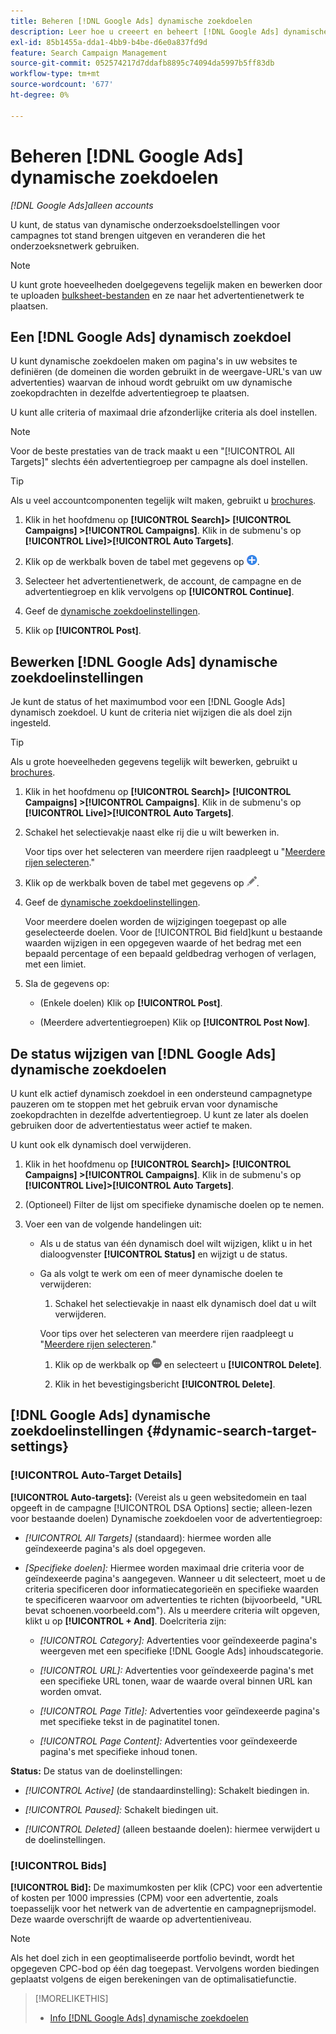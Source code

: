 ```yaml
---
title: Beheren [!DNL Google Ads] dynamische zoekdoelen
description: Leer hoe u creeert en beheert [!DNL Google Ads] dynamische zoekdoelen.
exl-id: 85b1455a-dda1-4bb9-b4be-d6e0a837fd9d
feature: Search Campaign Management
source-git-commit: 052574217d7ddafb8895c74094da5997b5ff83db
workflow-type: tm+mt
source-wordcount: '677'
ht-degree: 0%

---
```


# Beheren [!DNL Google Ads] dynamische zoekdoelen

*[!DNL Google Ads]alleen accounts*

U kunt, de status van dynamische onderzoeksdoelstellingen voor campagnes tot stand brengen uitgeven en veranderen die het onderzoeksnetwerk gebruiken.

>[!NOTE]
>
>U kunt grote hoeveelheden doelgegevens tegelijk maken en bewerken door te uploaden [bulksheet-bestanden](/help/search-social-commerce/campaign-management/bulksheets/bulksheet-about.md) en ze naar het advertentienetwerk te plaatsen.

## Een [!DNL Google Ads] dynamisch zoekdoel

U kunt dynamische zoekdoelen maken om pagina&#39;s in uw websites te definiëren (de domeinen die worden gebruikt in de weergave-URL&#39;s van uw advertenties) waarvan de inhoud wordt gebruikt om uw dynamische zoekopdrachten in dezelfde advertentiegroep te plaatsen.

U kunt alle criteria of maximaal drie afzonderlijke criteria als doel instellen.

>[!NOTE]
>
>Voor de beste prestaties van de track maakt u een &quot;[!UICONTROL All Targets]&quot; slechts één advertentiegroep per campagne als doel instellen.

>[!TIP]
>
>Als u veel accountcomponenten tegelijk wilt maken, gebruikt u [brochures](/help/search-social-commerce/campaign-management/bulksheets/bulksheet-about.md).

1. Klik in het hoofdmenu op **[!UICONTROL Search]> [!UICONTROL Campaigns] >[!UICONTROL Campaigns]**. Klik in de submenu&#39;s op **[!UICONTROL Live]>[!UICONTROL Auto Targets]**.

1. Klik op de werkbalk boven de tabel met gegevens op ![Maken](/help/search-social-commerce/assets/add.png "Maken").

1. Selecteer het advertentienetwerk, de account, de campagne en de advertentiegroep en klik vervolgens op **[!UICONTROL Continue]**.

1. Geef de [dynamische zoekdoelinstellingen](#dynamic-search-target-settings).

1. Klik op **[!UICONTROL Post]**.

## Bewerken [!DNL Google Ads] dynamische zoekdoelinstellingen

Je kunt de status of het maximumbod voor een [!DNL Google Ads] dynamisch zoekdoel. U kunt de criteria niet wijzigen die als doel zijn ingesteld.

>[!TIP]
>
>Als u grote hoeveelheden gegevens tegelijk wilt bewerken, gebruikt u [brochures](/help/search-social-commerce/campaign-management/bulksheets/bulksheet-about.md).

1. Klik in het hoofdmenu op **[!UICONTROL Search]> [!UICONTROL Campaigns] >[!UICONTROL Campaigns]**. Klik in de submenu&#39;s op **[!UICONTROL Live]>[!UICONTROL Auto Targets]**.

1. Schakel het selectievakje naast elke rij die u wilt bewerken in.

   Voor tips over het selecteren van meerdere rijen raadpleegt u &quot;[Meerdere rijen selecteren](/help/search-social-commerce/common-tasks/navigation-editing-selection/multiple-rows-select.md).&quot;

1. Klik op de werkbalk boven de tabel met gegevens op ![Bewerken](/help/search-social-commerce/assets/edit.png "Bewerken").

1. Geef de [dynamische zoekdoelinstellingen](#dynamic-search-target-settings).

   Voor meerdere doelen worden de wijzigingen toegepast op alle geselecteerde doelen. Voor de [!UICONTROL Bid field]kunt u bestaande waarden wijzigen in een opgegeven waarde of het bedrag met een bepaald percentage of een bepaald geldbedrag verhogen of verlagen, met een limiet.

1. Sla de gegevens op:

   * (Enkele doelen) Klik op **[!UICONTROL Post]**.

   * (Meerdere advertentiegroepen) Klik op **[!UICONTROL Post Now]**.

## De status wijzigen van [!DNL Google Ads] dynamische zoekdoelen

U kunt elk actief dynamisch zoekdoel in een ondersteund campagnetype pauzeren om te stoppen met het gebruik ervan voor dynamische zoekopdrachten in dezelfde advertentiegroep. U kunt ze later als doelen gebruiken door de advertentiestatus weer actief te maken.

U kunt ook elk dynamisch doel verwijderen.

1. Klik in het hoofdmenu op **[!UICONTROL Search]> [!UICONTROL Campaigns] >[!UICONTROL Campaigns]**. Klik in de submenu&#39;s op **[!UICONTROL Live]>[!UICONTROL Auto Targets]**.

1. (Optioneel) Filter de lijst om specifieke dynamische doelen op te nemen.

1. Voer een van de volgende handelingen uit:

   * Als u de status van één dynamisch doel wilt wijzigen, klikt u in het dialoogvenster **[!UICONTROL Status]** en wijzigt u de status.

   * Ga als volgt te werk om een of meer dynamische doelen te verwijderen:

      1. Schakel het selectievakje in naast elk dynamisch doel dat u wilt verwijderen.

     Voor tips over het selecteren van meerdere rijen raadpleegt u &quot;[Meerdere rijen selecteren](/help/search-social-commerce/common-tasks/navigation-editing-selection/multiple-rows-select.md).&quot;

      1. Klik op de werkbalk op ![Meer](/help/search-social-commerce/assets/more.png "Meer") en selecteert u **[!UICONTROL Delete]**.

      1. Klik in het bevestigingsbericht **[!UICONTROL Delete]**.

## [!DNL Google Ads] dynamische zoekdoelinstellingen {#dynamic-search-target-settings}

### [!UICONTROL Auto-Target Details]

**[!UICONTROL Auto-targets]:** (Vereist als u geen websitedomein en taal opgeeft in de campagne [!UICONTROL DSA Options] sectie; alleen-lezen voor bestaande doelen) Dynamische zoekdoelen voor de advertentiegroep:

* *[!UICONTROL All Targets]* (standaard): hiermee worden alle geïndexeerde pagina&#39;s als doel opgegeven.

* *\[Specifieke doelen\]:* Hiermee worden maximaal drie criteria voor de geïndexeerde pagina&#39;s aangegeven. Wanneer u dit selecteert, moet u de criteria specificeren door informatiecategorieën en specifieke waarden te specificeren waarvoor om advertenties te richten (bijvoorbeeld, &quot;URL bevat schoenen.voorbeeld.com&quot;). Als u meerdere criteria wilt opgeven, klikt u op **[!UICONTROL + And]**. Doelcriteria zijn:

   * *[!UICONTROL Category]:* Advertenties voor geïndexeerde pagina&#39;s weergeven met een specifieke [!DNL Google Ads] inhoudscategorie.

   * *[!UICONTROL URL]:* Advertenties voor geïndexeerde pagina&#39;s met een specifieke URL tonen, waar de waarde overal binnen URL kan worden omvat.

   * *[!UICONTROL Page Title]:* Advertenties voor geïndexeerde pagina&#39;s met specifieke tekst in de paginatitel tonen.

   * *[!UICONTROL Page Content]:* Advertenties voor geïndexeerde pagina&#39;s met specifieke inhoud tonen.

**Status:** De status van de doelinstellingen:

* *[!UICONTROL Active]* (de standaardinstelling): Schakelt biedingen in.

* *[!UICONTROL Paused]:* Schakelt biedingen uit.

* *[!UICONTROL Deleted]* (alleen bestaande doelen): hiermee verwijdert u de doelinstellingen.

### [!UICONTROL Bids]

**[!UICONTROL Bid]:** De maximumkosten per klik (CPC) voor een advertentie of kosten per 1000 impressies (CPM) voor een advertentie, zoals toepasselijk voor het netwerk van de advertentie en campagneprijsmodel. Deze waarde overschrijft de waarde op advertentieniveau.

>[!NOTE]
>
>Als het doel zich in een geoptimaliseerde portfolio bevindt, wordt het opgegeven CPC-bod op één dag toegepast. Vervolgens worden biedingen geplaatst volgens de eigen berekeningen van de optimalisatiefunctie.

>[!MORELIKETHIS]
>
>* [Info [!DNL Google Ads] dynamische zoekdoelen](dynamic-search-target-about.md)

